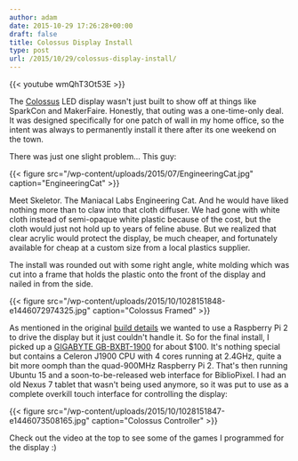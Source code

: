 ```yaml
---
author: adam
date: 2015-10-29 17:26:28+00:00
draft: false
title: Colossus Display Install
type: post
url: /2015/10/29/colossus-display-install/
---
```


{{< youtube wmQhT3Ot53E >}}

The [Colossus](/2015/09/22/building-the-colossus-led-display/) LED display wasn't just built to show off at things like SparkCon and MakerFaire. Honestly, that outing was a one-time-only deal. It was designed specifically for one patch of wall in my home office, so the intent was always to permanently install it there after its one weekend on the town.

There was just one slight problem... This guy:

{{< figure src="/wp-content/uploads/2015/07/EngineeringCat.jpg" caption="EngineeringCat" >}}

Meet Skeletor. The Maniacal Labs Engineering Cat. And he would have liked nothing more than to claw into that cloth diffuser. We had gone with white cloth instead of semi-opaque white plastic because of the cost, but the cloth would just not hold up to years of feline abuse. But we realized that clear acrylic would protect the display, be much cheaper, and fortunately available for cheap at a custom size from a local plastics supplier.

The install was rounded out with some right angle, white molding which was cut into a frame that holds the plastic onto the front of the display and nailed in from the side.

{{< figure src="/wp-content/uploads/2015/10/1028151848-e1446072974325.jpg" caption="Colossus Framed" >}}

As mentioned in the original [build details](/2015/09/22/building-the-colossus-led-display/) we wanted to use a Raspberry Pi 2 to drive the display but it just couldn't handle it. So for the final install, I picked up a [GIGABYTE GB-BXBT-1900](http://www.newegg.com/Product/Product.aspx?Item=N82E16856164024) for about $100. It's nothing special but contains a Celeron J1900 CPU with 4 cores running at 2.4GHz, quite a bit more oomph than the quad-900MHz Raspberry Pi 2. That's then running Ubuntu 15 and a soon-to-be-released web interface for BiblioPixel. I had an old Nexus 7 tablet that wasn't being used anymore, so it was put to use as a complete overkill touch interface for controlling the display:

{{< figure src="/wp-content/uploads/2015/10/1028151847-e1446073508165.jpg" caption="Colossus Controller" >}}

Check out the video at the top to see some of the games I programmed for the display :)

